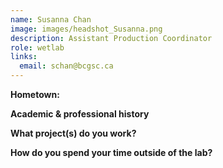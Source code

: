 ```yaml
---
name: Susanna Chan
image: images/headshot_Susanna.png
description: Assistant Production Coordinator
role: wetlab
links:
  email: schan@bcgsc.ca
---
```


**Hometown:** 


**Academic & professional history**



**What project(s) do you work?**



**How do you spend your time outside of the lab?**